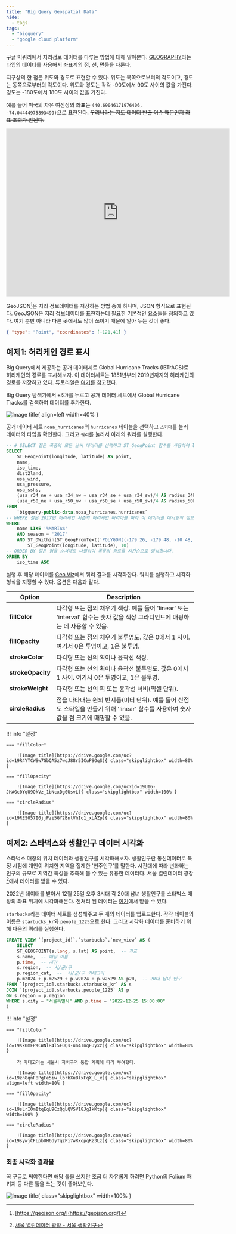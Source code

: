 ```yaml
---
title: "Big Query Geospatial Data"
hide:
  - tags
tags:
  - "bigquery"
  - "google cloud platform"
---
```


구글 빅쿼리에서 지리정보 데이터를 다루는 방법에 대해 알아본다. [GEOGRAPHY](https://cloud.google.com/bigquery/docs/reference/standard-sql/data-types?hl=ko#geography_type)라는 타입의 데이터를 사용해서 좌표계의 점, 선, 면등을 다룬다. 

지구상의 한 점은 위도와 경도로 표현할 수 있다. 위도는 북쪽으로부터의 각도이고, 경도는 동쪽으로부터의 각도이다. 위도와 경도는 각각 -90도에서 90도 사이의 값을 가진다. 경도는 -180도에서 180도 사이의 값을 가진다.

예를 들어 미국의 자유 여신상의 좌표는 `(40.69046171976406, -74.04444975893499)`으로 표현된다. ~~우리나라는 지도 데이터 반출 이슈 때문인지 좌표 조회가 안된다.~~

<iframe src="https://www.google.com/maps/embed?pb=!1m18!1m12!1m3!1d17616.10519528353!2d-74.04616637254513!3d40.68577575847555!2m3!1f0!2f0!3f0!3m2!1i1024!2i768!4f13.1!3m3!1m2!1s0x89c25090129c363d%3A0x40c6a5770d25022b!2z7Iqk7YWM7LiEIOyYpOu4jCDrpqzrsoTti7Ag6rWt6rCA6riw64WQ66y8!5e0!3m2!1sko!2skr!4v1680954842727!5m2!1sko!2skr" width="600" height="450" style="border:0;" allowfullscreen="" loading="lazy" referrerpolicy="no-referrer-when-downgrade"></iframe>

GeoJSON[^1]은 지리 정보데이터를 저장하는 방법 중에 하나며, JSON 형식으로 표현된다. GeoJSON은 지리 정보데이터를 표현하는데 필요한 기본적인 요소들을 정의하고 있다. 여기 뿐만 아니라 다른 곳에서도 많이 쓰이기 때문에 알아 두는 것이 좋다.

```json
{ "type": "Point", "coordinates": [-121,41] }
```

[^1]: [https://geojson.org/](https://geojson.org/)

## 예제1: 허리케인 경로 표시

Big Query에서 제공하는 공개 데이터세트 Global Hurricane Tracks (IBTrACS)로 허리케인의 경로를 표시해보자. 이 데이터세트는 1851년부터 2019년까지의 허리케인의 경로를 저장하고 있다. 튜토리얼은 [여기](https://cloud.google.com/bigquery/docs/visualize-geospatial-data?hl=ko)를 참고했다.

Big Query 탐색기에서 `+추가`를 누르고 공개 데이터 세트에서 Global Hurricane Tracks를 검색하여 데이터를 추가한다.

![Image title](https://drive.google.com/uc?id=19N7VANFTk-YNqfNGi16NJhcOEGqgNowb){ align=left width=40% }

공개 데이터 세트 `noaa_hurricanes`의 `hurricanes` 테이블을 선택하고 `스키마`를 눌러 데이터의 타입을 확인한다. 그리고 `쿼리`를 눌러서 아래의 쿼리를 실행한다. 

```sql
-- # SELECT 절은 폭풍의 모든 날씨 데이터를 선택하고 ST_GeogPoint 함수를 사용하여 latitude 및 longitude 열의 값을 GEOGRAPHY 유형(점)으로 변환합니다.
SELECT
    ST_GeogPoint(longitude, latitude) AS point,
    name,
    iso_time,
    dist2land,
    usa_wind,
    usa_pressure,
    usa_sshs,
    (usa_r34_ne + usa_r34_nw + usa_r34_se + usa_r34_sw)/4 AS radius_34kt,
    (usa_r50_ne + usa_r50_nw + usa_r50_se + usa_r50_sw)/4 AS radius_50kt
FROM
    `bigquery-public-data.noaa_hurricanes.hurricanes`
-- WHERE 절은 2017년 허리케인 시즌의 허리케인 마리아를 따라 이 데이터를 대서양의 점으로 필터링합니다.
WHERE
    name LIKE '%MARIA%'
    AND season = '2017'
    AND ST_DWithin(ST_GeogFromText('POLYGON((-179 26, -179 48, -10 48, -10 26, -100 -10.1, -179 26))'),
        ST_GeogPoint(longitude, latitude), 10)
-- ORDER BY 절은 점을 순서대로 나열하여 폭풍의 경로를 시간순으로 형성합니다.
ORDER BY
    iso_time ASC
```

실행 후 해당 데이터를 [Geo Viz](https://bigquerygeoviz.appspot.com/?hl=ko)에서 쿼리 결과를 시각화한다. 쿼리를 실행하고 시각화 형식을 지정할 수 있다. 옵션은 다음과 같다.

| Option     | Description  |
| ----------- | ------------ |
| **fillColor**   | 다각형 또는 점의 채우기 색상. 예를 들어 'linear' 또는 'interval' 함수는 숫자 값을 색상 그라디언트에 매핑하는 데 사용할 수 있음. |
| **fillOpacity** | 다각형 또는 점의 채우기 불투명도. 값은 0에서 1 사이. 여기서 0은 투명이고, 1은 불투명. |
| **strokeColor** | 다각형 또는 선의 획이나 윤곽선 색상. |
| **strokeOpacity** | 다각형 또는 선의 획이나 윤곽선 불투명도. 값은 0에서 1 사이. 여기서 0은 투명이고, 1은 불투명. |
| **strokeWeight** | 다각형 또는 선의 획 또는 윤곽선 너비(픽셀 단위). |
| **circleRadius** | 점을 나타내는 원의 반지름(미터 단위). 예를 들어 산점도 스타일을 만들기 위해 'linear' 함수를 사용하여 숫자 값을 점 크기에 매핑할 수 있음. |

!!! info "설정"

    === "fillColor"
            
        ![Image title](https://drive.google.com/uc?id=19R4YTCWSw7GbQA5z7wqJ88r5ICuPSOqS){ class="skipglightbox" width=80% }

    === "fillOpacity"

        ![Image title](https://drive.google.com/uc?id=19UI6-JHAGc0YqU9OkVz_1bNcxDg0UsvL){ class="skipglightbox" width=100% }

    === "circleRadius"

        ![Image title](https://drive.google.com/uc?id=19RES057I0jjPzi5GY2BnlVhIo1_xLAZp){ class="skipglightbox" width=80% }

## 예제2: 스타벅스와 생활인구 데이터 시각화

스타벅스 매장의 위치 데이터와 생활인구를 시각화해보자. 생활인구란 통신데이터로 특정 시점에 개인이 위치한 지역을 집계한 '현주인구'를 말한다. 시간대에 따라 변화하는 인구의 규모로 지역간 특성을 추측해 볼 수 있는 유용한 데이터다. 서울 열린데이터 광장[^2]에서 데이터를 받을 수 있다.

[^2]: [서울 열린데이터 광장 - 서울 생활인구](https://data.seoul.go.kr/dataVisual/seoul/seoulLivingPopulation.do)

2022년 데이터를 받아서 12월 25일 오후 3시대 각 20대 남녀 생활인구를 스타벅스 매장의 좌표 위치에 시각화해본다. 전처리 된 데이터는 [여기](https://github.com/simonjisu/bkms2_2023spring/tree/main/03_geospatial)에서 받을 수 있다.

`starbucks`라는 데이터 세트를 생성해주고 두 개의 데이터를 업로드한다. 각각 테이블의 이름은 `starbucks_kr`와 `people_1225`으로 한다. 그리고 시각화 데이터를 준비하기 위해 다음의 쿼리를 실행한다.

```sql
CREATE VIEW `[project_id]`.`starbucks`.`new_view` AS (
    SELECT 
    ST_GEOGPOINT(s.long, s.lat) AS point,  -- 좌표
    s.name,  -- 매장 이름
    p.time,  -- 시간
    s.region,  -- 시/군/구
    p.region_cat,  --  시/군/구 카테고리
    p.m2024 + p.m2529 + p.w2024 + p.w2529 AS p20,  -- 20대 남녀 인구
FROM `[project_id].starbucks.starbucks_kr` AS s
JOIN `[project_id].starbucks.people_1225` AS p
ON s.region = p.region
WHERE s.city = "서울특별시" AND p.time = "2022-12-25 15:00:00"
)
```

!!! info "설정"

    === "fillColor"

        ![Image title](https://drive.google.com/uc?id=19sk0mFPKCWNlR4l5FOQs-un4TnqEUyxz){ class="skipglightbox" width=80% }

        각 카테고리는 서울시 자치구역 통합 계획에 따라 부여했다. 

        ![Image title](https://drive.google.com/uc?id=19zn8qnF8PgFe5iw_lbrbXu8lxFqX_L_x){ class="skipglightbox" align=left width=80% }

    === "fillOpacity"

        ![Image title](https://drive.google.com/uc?id=19sLrIOmItqEqU9CzQgLQVSV18JgIkKtp){ class="skipglightbox" width=100% }

    === "circleRadius"

        ![Image title](https://drive.google.com/uc?id=19sywjCFLpbUH6dyTq2Pi7wRkopqRz3Lz){ class="skipglightbox" width=80% }

### 최종 시각화 결과물

꼭 구글로 써야한다면 해당 툴을 쓰지만 조금 더 자유롭게 하려면 Python의 Folium 패키지 등 다른 툴을 쓰는 것이 좋아보인다.

![Image title](https://drive.google.com/uc?id=19YzCpliuViyYzOhOW99eCiXbbGKuP4wG){ class="skipglightbox" width=100% }